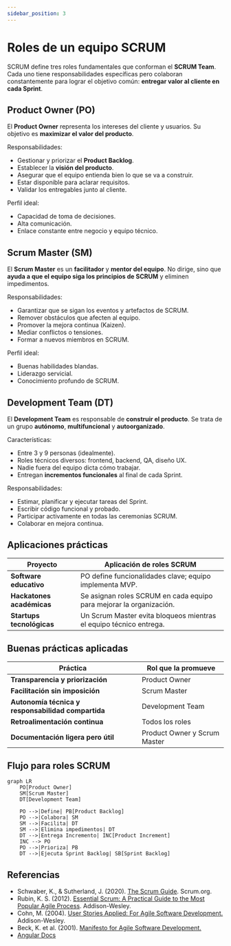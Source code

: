 ```yaml
---
sidebar_position: 3
---
```


# Roles de un equipo SCRUM

SCRUM define tres roles fundamentales que conforman el **SCRUM Team**. Cada uno tiene responsabilidades específicas pero colaboran constantemente para lograr el objetivo común: **entregar valor al cliente en cada Sprint**.

## Product Owner (PO)

El **Product Owner** representa los intereses del cliente y usuarios. Su objetivo es **maximizar el valor del producto**.

Responsabilidades:

- Gestionar y priorizar el **Product Backlog**.
- Establecer la **visión del producto**.
- Asegurar que el equipo entienda bien lo que se va a construir.
- Estar disponible para aclarar requisitos.
- Validar los entregables junto al cliente.

Perfil ideal:

- Capacidad de toma de decisiones.
- Alta comunicación.
- Enlace constante entre negocio y equipo técnico.

## Scrum Master (SM)

El **Scrum Master** es un **facilitador** y **mentor del equipo**. No dirige, sino que **ayuda a que el equipo siga los principios de SCRUM** y eliminen impedimentos.

Responsabilidades:

- Garantizar que se sigan los eventos y artefactos de SCRUM.
- Remover obstáculos que afecten al equipo.
- Promover la mejora continua (Kaizen).
- Mediar conflictos o tensiones.
- Formar a nuevos miembros en SCRUM.

Perfil ideal:

- Buenas habilidades blandas.
- Liderazgo servicial.
- Conocimiento profundo de SCRUM.

## Development Team (DT)

El **Development Team** es responsable de **construir el producto**. Se trata de un grupo **autónomo**, **multifuncional** y **autoorganizado**.

Características:

- Entre 3 y 9 personas (idealmente).
- Roles técnicos diversos: frontend, backend, QA, diseño UX.
- Nadie fuera del equipo dicta cómo trabajar.
- Entregan **incrementos funcionales** al final de cada Sprint.

Responsabilidades:

- Estimar, planificar y ejecutar tareas del Sprint.
- Escribir código funcional y probado.
- Participar activamente en todas las ceremonias SCRUM.
- Colaborar en mejora continua.

## Aplicaciones prácticas

|Proyecto|Aplicación de roles SCRUM|
|--|--|
|**Software educativo**|PO define funcionalidades clave; equipo implementa MVP.|
|**Hackatones académicas**|Se asignan roles SCRUM en cada equipo para mejorar la organización.|
|**Startups tecnológicas**|Un Scrum Master evita bloqueos mientras el equipo técnico entrega.|

## Buenas prácticas aplicadas

|Práctica|Rol que la promueve|
|--|--|
|**Transparencia y priorización**|Product Owner|
|**Facilitación sin imposición**|Scrum Master|
|**Autonomía técnica y responsabilidad compartida**|Development Team|
|**Retroalimentación continua**|Todos los roles|
|**Documentación ligera pero útil**|Product Owner y Scrum Master|

## Flujo para roles SCRUM

```mermaid
graph LR
    PO[Product Owner]
    SM[Scrum Master]
    DT[Development Team]

    PO -->|Define| PB[Product Backlog]
    PO -->|Colabora| SM
    SM -->|Facilita| DT
    SM -->|Elimina impedimentos| DT
    DT -->|Entrega Incremento| INC[Product Increment]
    INC --> PO
    PO -->|Prioriza| PB
    DT -->|Ejecuta Sprint Backlog| SB[Sprint Backlog]
```

## Referencias

- Schwaber, K., & Sutherland, J. (2020). [The Scrum Guide](https://scrumguides.org/). Scrum.org.
- Rubin, K. S. (2012). [Essential Scrum: A Practical Guide to the Most Popular Agile Process](https://www.informit.com/store/essential-scrum-a-practical-guide-to-the-most-popular-9780137043293). Addison-Wesley.
- Cohn, M. (2004). [User Stories Applied: For Agile Software Development.](https://www.informit.com/store/user-stories-applied-for-agile-software-development-9780321205681) Addison-Wesley.
- Beck, K. et al. (2001). [Manifesto for Agile Software Development.](https://agilemanifesto.org/)
- [Angular Docs](https://angular.io/docs)
